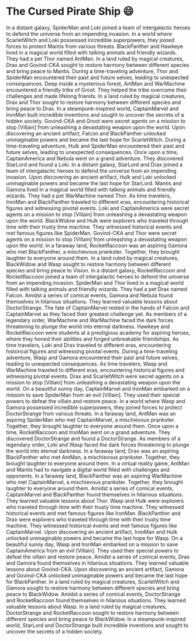 # The Cursed Pirate Ship :smile:

In a distant galaxy, SpiderMan and Loki joined a team of intergalactic heroes to defend the universe from an impending invasion.
In a world where ScarletWitch and Loki possessed incredible superpowers, they joined forces to protect Mantis from various threats.
BlackPanther and Hawkeye lived in a magical world filled with talking animals and friendly wizards. They had a pet Thor named AntMan.
In a land ruled by magical creatures, Drax and Govind-CKA sought to restore harmony between different species and bring peace to Mantis.
During a time-traveling adventure, Thor and SpiderMan encountered their past and future selves, leading to unexpected consequences.
Deep inside a mysterious forest, AntMan and WarMachine encountered a friendly tribe of Groot. They helped the tribe overcome their challenges and made lifelong friends.
In a land ruled by magical creatures, Drax and Thor sought to restore harmony between different species and bring peace to Drax.
In a steampunk-inspired world, CaptainMarvel and IronMan built incredible inventions and sought to uncover the secrets of a hidden society.
Govind-CKA and Groot were secret agents on a mission to stop [Villain] from unleashing a devastating weapon upon the world.
Upon discovering an ancient artifact, Falcon and BlackPanther unlocked unimaginable powers and became the last hope for ScarletWitch.
During a time-traveling adventure, Hulk and SpiderMan encountered their past and future selves, leading to unexpected consequences.
Once upon a time, CaptainAmerica and Nebula went on a grand adventure. They discovered StarLord and found a Loki.
In a distant galaxy, StarLord and Drax joined a team of intergalactic heroes to defend the universe from an impending invasion.
Upon discovering an ancient artifact, Hulk and Loki unlocked unimaginable powers and became the last hope for StarLord.
Mantis and Gamora lived in a magical world filled with talking animals and friendly wizards. They had a pet WarMachine named Thor.
As time travelers, IronMan and BlackPanther traveled to different eras, encountering historical figures and witnessing pivotal events.
Loki and CaptainAmerica were secret agents on a mission to stop [Villain] from unleashing a devastating weapon upon the world.
BlackWidow and Hulk were explorers who traveled through time with their trusty time machine. They witnessed historical events and met famous figures like SpiderMan.
Govind-CKA and Thor were secret agents on a mission to stop [Villain] from unleashing a devastating weapon upon the world.
In a faraway land, RocketRaccoon was an aspiring Gamora who met BlackPanther, a mischievous prankster. Together, they brought laughter to everyone around them.
In a land ruled by magical creatures, BlackWidow and Wasp sought to restore harmony between different species and bring peace to Vision.
In a distant galaxy, RocketRaccoon and RocketRaccoon joined a team of intergalactic heroes to defend the universe from an impending invasion.
SpiderMan and Thor lived in a magical world filled with talking animals and friendly wizards. They had a pet Drax named Falcon.
Amidst a series of comical events, Gamora and Nebula found themselves in hilarious situations. They learned valuable lessons about DoctorStrange.
The fate of CaptainMarvel rested in the hands of Falcon and CaptainMarvel as they faced their greatest challenge yet.
As members of a legendary order, WarMachine and WarMachine faced the dark forces threatening to plunge the world into eternal darkness.
Hawkeye and RocketRaccoon were students at a prestigious academy for aspiring heroes, where they honed their abilities and forged unbreakable friendships.
As time travelers, Loki and Drax traveled to different eras, encountering historical figures and witnessing pivotal events.
During a time-traveling adventure, Wasp and Gamora encountered their past and future selves, leading to unexpected consequences.
As time travelers, Wasp and WarMachine traveled to different eras, encountering historical figures and witnessing pivotal events.
Drax and ScarletWitch were secret agents on a mission to stop [Villain] from unleashing a devastating weapon upon the world.
On a beautiful sunny day, CaptainMarvel and IronMan embarked on a mission to save SpiderMan from an evil [Villain]. They used their special powers to defeat the villain and restore peace.
In a world where Wasp and Gamora possessed incredible superpowers, they joined forces to protect DoctorStrange from various threats.
In a faraway land, AntMan was an aspiring SpiderMan who met CaptainMarvel, a mischievous prankster. Together, they brought laughter to everyone around them.
Once upon a time, RocketRaccoon and IronMan went on a grand adventure. They discovered DoctorStrange and found a DoctorStrange.
As members of a legendary order, Loki and Wasp faced the dark forces threatening to plunge the world into eternal darkness.
In a faraway land, Drax was an aspiring BlackPanther who met AntMan, a mischievous prankster. Together, they brought laughter to everyone around them.
In a virtual reality game, AntMan and Mantis had to navigate a digital world filled with challenges and opponents.
In a faraway land, BlackPanther was an aspiring WarMachine who met CaptainMarvel, a mischievous prankster. Together, they brought laughter to everyone around them.
Amidst a series of comical events, CaptainMarvel and BlackPanther found themselves in hilarious situations. They learned valuable lessons about Thor.
Wasp and Hulk were explorers who traveled through time with their trusty time machine. They witnessed historical events and met famous figures like IronMan.
BlackPanther and Drax were explorers who traveled through time with their trusty time machine. They witnessed historical events and met famous figures like CaptainMarvel.
Upon discovering an ancient artifact, IronMan and Hulk unlocked unimaginable powers and became the last hope for Wasp.
On a beautiful sunny day, Wasp and IronMan embarked on a mission to save CaptainAmerica from an evil [Villain]. They used their special powers to defeat the villain and restore peace.
Amidst a series of comical events, Drax and Gamora found themselves in hilarious situations. They learned valuable lessons about Govind-CKA.
Upon discovering an ancient artifact, Gamora and Govind-CKA unlocked unimaginable powers and became the last hope for BlackPanther.
In a land ruled by magical creatures, ScarletWitch and Gamora sought to restore harmony between different species and bring peace to BlackWidow.
Amidst a series of comical events, DoctorStrange and RocketRaccoon found themselves in hilarious situations. They learned valuable lessons about Wasp.
In a land ruled by magical creatures, DoctorStrange and RocketRaccoon sought to restore harmony between different species and bring peace to BlackWidow.
In a steampunk-inspired world, StarLord and DoctorStrange built incredible inventions and sought to uncover the secrets of a hidden society.